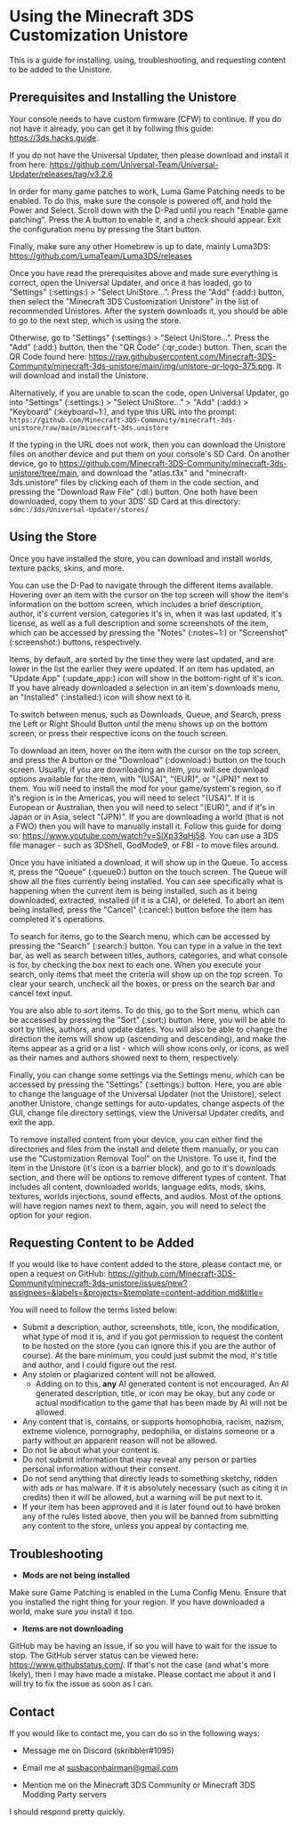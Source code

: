 # Using the Minecraft 3DS Customization Unistore
This is a guide for installing, using, troubleshooting, and requesting content to be added to the Unistore. 

## Prerequisites and Installing the Unistore

Your console needs to have custom firmware (CFW) to continue. If you do not have it already, you can get it by follwing this guide: https://3ds.hacks.guide.

If you do not have the Universal Updater, then please download and install it from here: https://github.com/Universal-Team/Universal-Updater/releases/tag/v3.2.6

In order for many game patches to work, Luma Game Patching needs to be enabled. To do this, make sure the console is powered off, and hold the Power and Select. Scroll down with the D-Pad until you reach "Enable game patching". Press the A button to enable it, and a check should appear. Exit the configuration menu by pressing the Start button.

Finally, make sure any other Homebrew is up to date, mainly Luma3DS: https://github.com/LumaTeam/Luma3DS/releases

Once you have read the prerequisites above and made sure everything is correct, open the Universal Updater, and once it has loaded, go to "Settings" (:settings:) > "Select UniStore...". Press the "Add" (:add:) button, then select the "Minecraft 3DS Customization Unistore" in the list of recommended Unistores. After the system downloads it, you should be able to go to the next step, which is using the store.

Otherwise, go to "Settings" (:settings:) > "Select UniStore...". Press the "Add" (:add:) button, then the "QR Code" (:qr_code:) button. Then, scan the QR Code found here: https://raw.githubusercontent.com/Minecraft-3DS-Community/minecraft-3ds-unistore/main/img/unistore-qr-logo-375.png. It will download and install the Unistore.

Alternatively, if you are unable to scan the code, open Universal Updater, go into "Settings" (:settings:) > "Select UniStore..." > "Add" (:add:) > "Keyboard" (:keyboard~1:), and type this URL into the prompt: ```https://github.com/Minecraft-3DS-Community/minecraft-3ds-unistore/raw/main/minecraft-3ds.unistore```

If the typing in the URL does not work, then you can download the Unistore files on another device and put them on your console's SD Card. On another device, go to https://github.com/Minecraft-3DS-Community/minecraft-3ds-unistore/tree/main, and download the "atlas.t3x" and "minecraft-3ds.unistore" files by clicking each of them in the code section, and pressing the "Download Raw File" (:dl:) button. One both have been downloaded, copy them to your 3DS' SD Card at this directory: ```sdmc:/3ds/Universal-Updater/stores/```

## Using the Store

Once you have installed the store, you can download and install worlds, texture packs, skins, and more.

You can use the D-Pad to navigate through the different items available. Hovering over an item with the cursor on the top screen will show the item's information on the bottom screen, which includes a brief description, author, it's current version, categories it's in, when it was last updated, it's license, as well as a full description and some screenshots of the item, which can be accessed by pressing the "Notes" (:notes~1:) or "Screenshot" (:screenshot:) buttons, respectively.

Items, by default, are sorted by the time they were last updated, and are lower in the list the earlier they were updated. If an item has updated, an "Update App" (:update_app:) icon will show in the bottom-right of it's icon. If you have already downloaded a selection in an item's downloads menu, an "Installed" (:installed:) icon will show next to it.

To switch between menus, such as Downloads, Queue, and Search, press the Left or Right Should Button until the menu shows up on the bottom screen, or press their respective icons on the touch screen.

To download an item, hover on the item with the cursor on the top screen, and press the A button or the "Download" (:download:) button on the touch screen.
Usually, if you are downloading an item, you will see download options available for the item, with "(USA)", "(EUR)", or "(JPN)" next to them. You will need to install the mod for your game/system's region, so if it's region is in the Americas, you will need to select "(USA)". If it is European or Australian, then you will need to select "(EUR)", and if it's in Japan or in Asia, select "(JPN)".
If you are downloading a world (that is not a FWO) then you will have to manually install it. Follow this guide for doing so: https://www.youtube.com/watch?v=SIXp33qHj58. You can use a 3DS file manager - such as 3DShell, GodMode9, or FBI - to move files around.

Once you have initiated a download, it will show up in the Queue. To access it, press the "Queue" (:queue0:) button on the touch screen.
The Queue will show all the files currently being installed. You can see specifically what is happening when the current item is being installed, such as it being downloaded, extracted, installed (if it is a CIA), or deleted. To abort an item being installed, press the "Cancel" (:cancel:) button before the item has completed it's operations.

To search for items, go to the Search menu, which can be accessed by pressing the "Search" (:search:) button.
You can type in a value in the text bar, as well as search between titles, authors, categories, and what console is for, by checking the box next to each one. When you execute your search, only items that meet the criteria will show up on the top screen. To clear your search, uncheck all the boxes, or press on the search bar and cancel text input.

You are also able to sort items. To do this, go to the Sort menu, which can be accessed by pressing the "Sort" (:sort:) button. Here, you will be able to sort by titles, authors, and update dates. You will also be able to change the direction the items will show up (ascending and descending), and make the items appear as a grid or a list - which will show icons only, or icons, as well as their names and authors showed next to them, respectively.

Finally, you can change some settings via the Settings menu, which can be accessed by pressing the "Settings" (:settings:) button. Here, you are able to change the language of the Universal Updater (not the Unistore), select another Unistore, change settings for auto-updates, change aspects of the GUI, change file directory settings, view the Universal Updater credits, and exit the app.

To remove installed content from your device, you can either find the directories and files from the install and delete them manually, or you can use the "Customization Removal Tool" on the Unistore. To use it, find the item in the Unistore (it's icon is a barrier block), and go to it's downloads section, and there will be options to remove different types of content. That includes all content, downloaded worlds, language edits, mods, skins, textures, worlds injections, sound effects, and audios. Most of the options will have region names next to them, again, you will need to select the option for your region.

## Requesting Content to be Added

If you would like to have content added to the store, please contact me, or open a request on GitHub: https://github.com/Minecraft-3DS-Community/minecraft-3ds-unistore/issues/new?assignees=&labels=&projects=&template=content-addition.md&title=

You will need to follow the terms listed below:
- Submit a description, author, screenshots, title, icon, the modification, what type of mod it is, and if you got permission to request the content to be hosted on the store (you can ignore this if you are the author of course). At the bare minimum, you could just submit the mod, it's title and author, and I could figure out the rest.
- Any stolen or plagiarized content will not be allowed.
   - Adding on to this, **any** AI generated content is not encouraged. An AI generated description, title, or icon may be okay, but any code or actual modification to the game that has been made by AI will not be allowed.
- Any content that is, contains, or supports homophobia, racism, nazism, extreme violence, pornography, pedophilia, or distains someone or a party without an apparent reason will not be allowed.
- Do not lie about what your content is.
- Do not submit information that may reveal any person or parties personal information without their consent.
- Do not send anything that directly leads to something sketchy, ridden with ads or has malware. If it is absolutely necessary (such as citing it in credits) then it will be allowed, but a warning will be put next to it.
- If your item has been approved and it is later found out to have broken any of the rules listed above, then you will be banned from submitting any content to the store, unless you appeal by contacting me.

## Troubleshooting

- **Mods are not being installed**

Make sure Game Patching is enabled in the Luma Config Menu. Ensure that you installed the right thing for your region. If you have downloaded a world, make sure *you* install it too.

- **Items are not downloading**

GitHub may be having an issue, if so you will have to wait for the issue to stop. The GitHub server status can be viewed here: https://www.githubstatus.com/. If that's not the case (and what's more likely), then I may have made a mistake. Please contact me about it and I will try to fix the issue as soon as I can.

## Contact

If you would like to contact me, you can do so in the following ways:

- Message me on Discord (skribbler#1095)

- Email me at susbaconhairman@gmail.com

- Mention me on the Minecraft 3DS Community or Minecraft 3DS Modding Party servers

I should respond pretty quickly.

